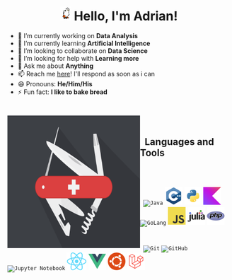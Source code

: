 <h1 align="center">
  <img src="GIF/duck.gif" width="25px">
  Hello, I'm Adrian!
</h1>

- 🔭 I’m currently working on **Data Analysis** 
- 🌱 I’m currently learning **Artificial Intelligence**
- 👯 I’m looking to collaborate on **Data Science**
- 🤔 I’m looking for help with **Learning more**
- 💬 Ask me about **Anything**
- 📫 Reach me [here](https://github.com/adrianfulla/adrianfulla/issues/1)! I'll respond as soon as i can 
- 😄 Pronouns: **He/Him/His**
- ⚡ Fun fact: **I like to bake bread**

#
<img align="left" height="300px" width="300px" alt="𝙶𝙸𝙵" src="GIF/swiss.gif"/>
<br/>

<H2>&ensp;Languages and Tools</H2>

<br/>
<br/>

&ensp;<code><img height="40" width="40" src="https://images.vexels.com/media/users/3/166401/isolated/preview/b82aa7ac3f736dd78570dd3fa3fa9e24-java-programming-language-icon-by-vexels.png" alt="Java"></code>
<code><img height="40" width="40" src="https://raw.githubusercontent.com/github/explore/80688e429a7d4ef2fca1e82350fe8e3517d3494d/topics/cpp/cpp.png" alt="C/C++"></code>
<code><img height="40" width="40" src="https://raw.githubusercontent.com/github/explore/80688e429a7d4ef2fca1e82350fe8e3517d3494d/topics/python/python.png" alt="Python"></code>
<code><img height="40" width="40" src="https://raw.githubusercontent.com/github/explore/80688e429a7d4ef2fca1e82350fe8e3517d3494d/topics/kotlin/kotlin.png" alt="Kotlin"></code>
<code><img height="40" width="50" src="https://logos-download.com/wp-content/uploads/2019/01/Golang_Logo.png" alt="GoLang"></code>
<code><img height="40" width="40" src="https://raw.githubusercontent.com/github/explore/80688e429a7d4ef2fca1e82350fe8e3517d3494d/topics/javascript/javascript.png" alt="JavaScript"></code>
<code><img height="40" width="40" src="https://raw.githubusercontent.com/github/explore/80688e429a7d4ef2fca1e82350fe8e3517d3494d/topics/julia/julia.png" alt="Julia"></code>
<code><img height="40" width="40" src="https://raw.githubusercontent.com/github/explore/80688e429a7d4ef2fca1e82350fe8e3517d3494d/topics/php/php.png" alt="PHP"></code>
#
&ensp;<code><img height="40" width="40" src="https://upload.wikimedia.org/wikipedia/commons/thumb/3/3f/Git_icon.svg/1024px-Git_icon.svg.png" alt="Git"></code>
<code><img height="40" width="40" src="https://github.githubassets.com/assets/GitHub-Mark-ea2971cee799.png" alt="GitHub"></code>
<code><img height="40" width="45" src="https://www.kindpng.com/picc/m/81-811458_jupyter-notebook-logo-hd-png-download.png" alt="Jupyter Notebook"></code>
<code><img height="40" width="45" src="PNG/React.png" alt="React"></code>
<code><img height="40" width="40" src="https://raw.githubusercontent.com/github/explore/80688e429a7d4ef2fca1e82350fe8e3517d3494d/topics/vue/vue.png" alt="Vue.js"></code>
<code><img height="40" width="40" src="https://raw.githubusercontent.com/github/explore/80688e429a7d4ef2fca1e82350fe8e3517d3494d/topics/ubuntu/ubuntu.png" alt="Ubuntu"></code>
<code><img height="40" width="40" src="https://raw.githubusercontent.com/github/explore/80688e429a7d4ef2fca1e82350fe8e3517d3494d/topics/laravel/laravel.png" alt="Laravel"></code>

<br/>
